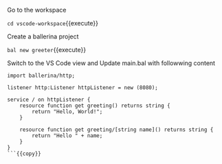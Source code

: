Go to the workspace

`cd vscode-workspace`{{execute}}

Create a ballerina project

`bal new greeter`{{execute}}

Switch to the VS Code view and Update main.bal with followwing content

```
import ballerina/http;

listener http:Listener httpListener = new (8080);

service / on httpListener {
    resource function get greeting() returns string { 
        return "Hello, World!"; 
    }

    resource function get greeting/[string name]() returns string { 
        return "Hello " + name; 
    }
}
```{{copy}}
